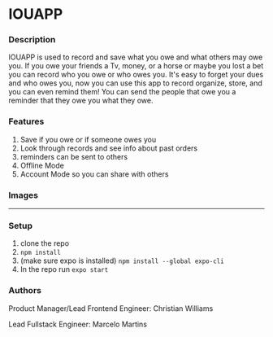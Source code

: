 # IOUAPP

### Description
IOUAPP is used to record and save what you owe and what others may owe you. If you owe your friends a Tv, money, or a horse or maybe you lost a bet you can record who you owe or who owes you. It's easy to forget your dues and who owes you, now you can use this app to record organize, store, and you can even remind them! You can send the people that owe you a reminder that they owe you what they owe.

### Features
1. Save if you owe or if someone owes you
2. Look through records and see info about past orders
3. reminders can be sent to others
4. Offline Mode
5. Account Mode so you can share with others

### Images
-----------

### Setup
1. clone the repo
2. ```npm install```
3. (make sure expo is installed) ```npm install --global expo-cli```
4. In the repo run ```expo start```

### Authors
Product Manager/Lead Frontend Engineer: Christian Williams

Lead Fullstack Engineer: Marcelo Martins
